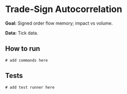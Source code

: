 # Trade-Sign Autocorrelation

**Goal:** Signed order flow memory; impact vs volume.

**Data:** Tick data.

## How to run

```
# add commands here
```

## Tests

```
# add test runner here
```
